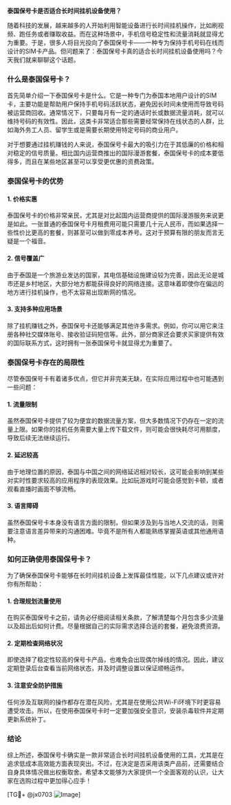 **泰国保号卡是否适合长时间挂机设备使用？**

随着科技的发展，越来越多的人开始利用智能设备进行长时间挂机操作，比如刷视频、跑任务或者赚取收益。而在这种场景中，手机信号稳定性和流量消耗就显得尤为重要。于是，很多人将目光投向了泰国保号卡——一种专为保持手机号码在线而设计的SIM卡产品。但问题来了：泰国保号卡真的适合长时间挂机设备使用吗？今天我们就来聊聊这个话题。

### 什么是泰国保号卡？

首先简单介绍一下泰国保号卡是什么。它是一种专门为泰国本地用户设计的SIM卡，主要功能是帮助用户保持手机号码活跃状态，避免因长时间未使用而导致号码被运营商回收。通常情况下，只要每月有一定的通话时长或数据流量消耗，就可以维持号码的有效性。因此，这类卡非常适合那些需要经常保持在线状态的人群，比如海外务工人员、留学生或是需要长期使用特定号码的商业用户。

对于想要通过挂机赚钱的人来说，泰国保号卡最大的吸引力在于其低廉的价格和相对稳定的信号质量。相比国内运营商推出的国际漫游套餐，泰国保号卡的成本要低得多，而且在某些地区甚至可以享受更优惠的资费政策。

### 泰国保号卡的优势

#### 1. **价格实惠**
泰国保号卡的价格非常亲民，尤其是对比起国内运营商提供的国际漫游服务来说更是如此。一张普通的泰国保号卡月租费用可能只需要几十元人民币，而如果选择一些性价比更高的套餐，则甚至可以做到零成本养号。这对于预算有限的朋友而言无疑是一个福音。

#### 2. **信号覆盖广**
由于泰国是一个旅游业发达的国家，其电信基础设施建设较为完善，因此无论是城市还是乡村地区，大部分地方都能获得良好的网络连接。这意味着即使你在偏远的地方进行挂机操作，也不太容易出现断网的情况。

#### 3. **支持多种应用场景**
除了挂机赚钱之外，泰国保号卡还能够满足其他许多需求。例如，你可以用它来注册各种社交媒体账号、接收验证码短信等。此外，部分商家还会要求买家提供有效的国际联系方式，这时拥有一张泰国保号卡就显得尤为重要了。

### 泰国保号卡存在的局限性

尽管泰国保号卡有着诸多优点，但它并非完美无缺，在实际应用过程中也可能遇到一些问题：

#### 1. **流量限制**
虽然泰国保号卡提供了较为便宜的数据流量方案，但大多数情况下仍存在一定的流量上限。如果你的挂机任务需要大量上传下载文件，则可能会很快耗尽可用额度，导致后续无法继续运行。

#### 2. **延迟较高**
由于地理位置的原因，泰国与中国之间的网络延迟相对较长，这可能会影响到某些对实时性要求较高的应用程序的表现效果。比如玩游戏时可能会感觉到卡顿，或者观看直播时画面不够流畅。

#### 3. **语言障碍**
虽然泰国保号卡本身没有语言方面的限制，但如果涉及到与当地人交流的话，则需要注意语言差异带来的沟通困难。毕竟不是所有人都能熟练掌握英语或其他通用语种。

### 如何正确使用泰国保号卡？

为了确保泰国保号卡能够在长时间挂机设备上发挥最佳性能，以下几点建议或许对你有所帮助：

#### 1. 合理规划流量使用
在购买泰国保号卡之前，请务必仔细阅读相关条款，了解清楚每个月包含多少流量以及超出后如何计费。尽量根据自己的实际需求选择合适的套餐，避免浪费资源。

#### 2. 定期检查网络状况
即使选择了稳定性较高的保号卡产品，也难免会出现偶尔掉线的情况。因此，建议定期登录后台查看当前网络状态，并及时调整设置以保证顺畅运作。

#### 3. 注意安全防护措施
任何涉及互联网的操作都存在潜在风险，尤其是在使用公共Wi-Fi环境下时更容易遭受攻击。所以，在使用泰国保号卡时一定要加强安全意识，安装杀毒软件并定期更新系统补丁。

### 结论

综上所述，泰国保号卡确实是一款非常适合长时间挂机设备使用的工具，尤其是在追求低成本高效能方面表现突出。不过，在决定是否采用该类产品前，还需要结合自身具体情况做出权衡取舍。希望本文能够为大家提供一个全面客观的认识，让大家在选购过程中更加得心应手！

[TG💪+ @jx0703 ![Image](https://github.com/user-attachments/assets/dbca1d08-cadb-493c-b0ec-ad6f7a83f270)]